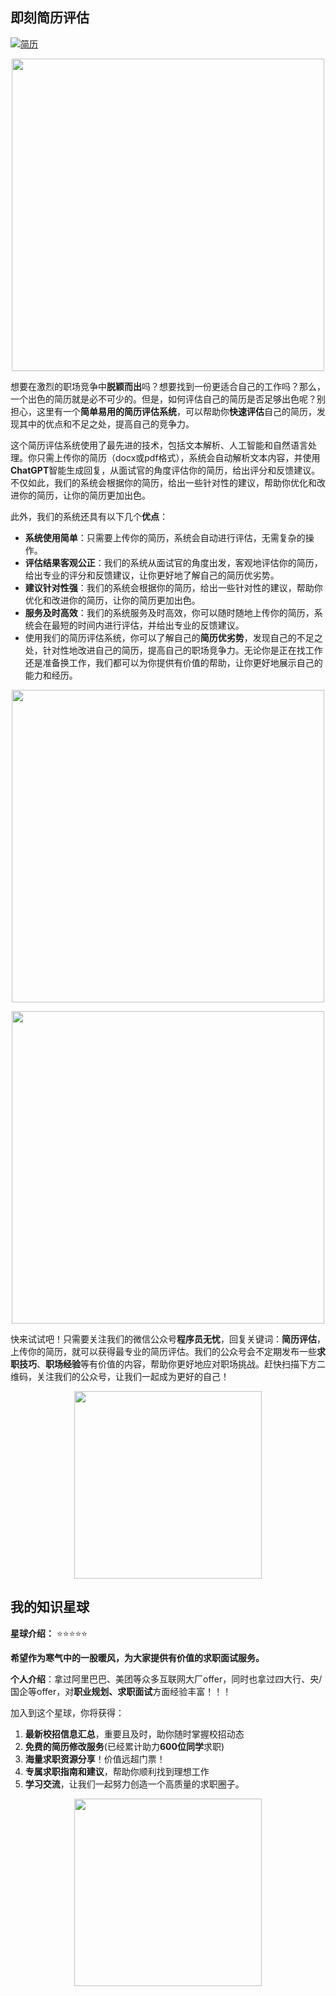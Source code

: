 ## 即刻简历评估
<a href="http://8.142.103.57:5000/"><img src="https://img.shields.io/badge/工具-即刻简历-brightgreen.svg" alt="简历" /></a>

<div align="center">
    <p>
        <a href="https://github.com/wuyoueeee/CS_Job_Guide" target="_blank">
            <img src="https://cs-job-guide.oss-cn-beijing.aliyuncs.com/image/uTools_1685019652954.png" width="500" />
        </a>
    </p>
</div>

想要在激烈的职场竞争中**脱颖而出**吗？想要找到一份更适合自己的工作吗？那么，一个出色的简历就是必不可少的。但是，如何评估自己的简历是否足够出色呢？别担心，这里有一个**简单易用的简历评估系统**，可以帮助你**快速评估**自己的简历，发现其中的优点和不足之处，提高自己的竞争力。

这个简历评估系统使用了最先进的技术，包括文本解析、人工智能和自然语言处理。你只需上传你的简历（docx或pdf格式），系统会自动解析文本内容，并使用**ChatGPT**智能生成回复，从面试官的角度评估你的简历，给出评分和反馈建议。不仅如此，我们的系统会根据你的简历，给出一些针对性的建议，帮助你优化和改进你的简历，让你的简历更加出色。

此外，我们的系统还具有以下几个**优点**：

- **系统使用简单**：只需要上传你的简历，系统会自动进行评估，无需复杂的操作。
- **评估结果客观公正**：我们的系统从面试官的角度出发，客观地评估你的简历，给出专业的评分和反馈建议，让你更好地了解自己的简历优劣势。
- **建议针对性强**：我们的系统会根据你的简历，给出一些针对性的建议，帮助你优化和改进你的简历，让你的简历更加出色。
- **服务及时高效**：我们的系统服务及时高效，你可以随时随地上传你的简历，系统会在最短的时间内进行评估，并给出专业的反馈建议。
- 使用我们的简历评估系统，你可以了解自己的**简历优劣势**，发现自己的不足之处，针对性地改进自己的简历，提高自己的职场竞争力。无论你是正在找工作还是准备换工作，我们都可以为你提供有价值的帮助，让你更好地展示自己的能力和经历。

<div align="center">
    <p>
        <a href="https://github.com/wuyoueeee/CS_Job_Guide" target="_blank">
            <img src="https://cs-job-guide.oss-cn-beijing.aliyuncs.com/image/uTools_1685199693994.png" width="500" />
        </a>
    </p>
</div>

<div align="center">
    <p>
        <a href="https://github.com/wuyoueeee/CS_Job_Guide" target="_blank">
            <img src="https://cs-job-guide.oss-cn-beijing.aliyuncs.com/image/uTools_1685199648047.png" width="500" />
        </a>
    </p>
</div>

快来试试吧！只需要关注我们的微信公众号**程序员无忧**，回复关键词：**简历评估**，上传你的简历，就可以获得最专业的简历评估。我们的公众号会不定期发布一些**求职技巧**、**职场经验**等有价值的内容，帮助你更好地应对职场挑战。赶快扫描下方二维码，关注我们的公众号，让我们一起成为更好的自己！


<div align="center">
    <p>
        <a href="https://github.com/wuyoueeee/CS_Job_Guide" target="_blank">
            <img src="https://cs-job-guide.oss-cn-beijing.aliyuncs.com/image/qrcode_for_gh_f29bb68829e0_1280.jpg" width="300" />
        </a>
    </p>
</div>

## 我的知识星球
**星球介绍：** ⭐⭐⭐⭐⭐

**希望作为寒气中的一股暖风，为大家提供有价值的求职面试服务。**

**个人介绍**：拿过阿里巴巴、美团等众多互联网大厂offer，同时也拿过四大行、央/国企等offer，对**职业规划、求职面试**方面经验丰富！！！

加入到这个星球，你将获得：
1. **最新校招信息汇总**，重要且及时，助你随时掌握校招动态
2. **免费的简历修改服务**(已经累计助力**600位同学**求职)
3. **海量求职资源分享**！价值远超门票！
4. **专属求职指南和建议**，帮助你顺利找到理想工作
5. **学习交流**，让我们一起努力创造一个高质量的求职圈子。

<div align="center">
    <p>
        <a href="https://github.com/wuyoueeee/CS_Job_Guide" target="_blank">
            <img src="https://cs-job-guide.oss-cn-beijing.aliyuncs.com/image/%E6%B5%B7%E6%8A%A5%20(2).png" width="300" />
        </a>
    </p>
</div>
